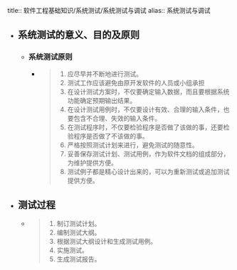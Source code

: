 title:: 软件工程基础知识/系统测试/系统测试与调试
alias:: 系统测试与调试

- ## 系统测试的意义、目的及原则
	- ### 系统测试原则
		- > 1. 应尽早并不断地进行测试。
		  > 2. 测试工作应该避免由原开发软件的人员或小组承担
		  > 3. 在设计测试方案时，不仅要确定输入数据，而且要根据系统功能确定预期输出结果。
		  > 4. 在设计测试用例时，不仅要设计有效、合理的输入条件，也要包含不合理、失效的输入条件。
		  > 5. 在测试程序时，不仅要检验程序是否做了该做的事，还要检验程序是否做了不该做的事。
		  > 6. 严格按照测试计划来进行，避免测试的随意性。
		  > 7. 妥善保存测试计划、测试用例，作为软件文档的组成部分，为维护提供方便。
		  > 8. 测试例子都是精心设计出来的，可以为重新测试或追加测试提供方便。
- ## 测试过程
	- > 1. 制订测试计划。
	  > 2. 编制测试大纲。
	  > 3. 根据测试大纲设计和生成测试用例。
	  > 4. 实施测试。
	  > 5. 生成测试报告。